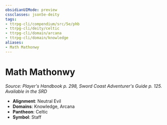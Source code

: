 ```yaml
---
obsidianUIMode: preview
cssclasses: json5e-deity
tags:
- ttrpg-cli/compendium/src/5e/phb
- ttrpg-cli/deity/celtic
- ttrpg-cli/domain/arcana
- ttrpg-cli/domain/knowledge
aliases: 
- Math Mathonwy
---
```

# Math Mathonwy
*Source: Player's Handbook p. 298, Sword Coast Adventurer's Guide p. 125. Available in the <span title='Systems Reference Document (5.1)'>SRD</span>* 

- **Alignment**: Neutral Evil
- **Domains**: Knowledge, Arcana
- **Pantheon**: Celtic
- **Symbol**: Staff